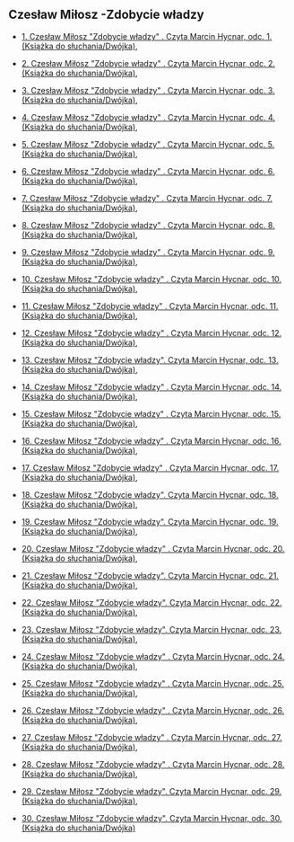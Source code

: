 ## Czesław Miłosz -Zdobycie władzy

 
 * [1. Czesław Miłosz "Zdobycie władzy" . Czyta Marcin Hycnar, odc. 1. (Książka do słuchania/Dwójka)](https://static.prsa.pl/8f5350f7-3c80-44ce-9dd7-896800282132.mp3?source=MAIN_PLAYER_PR_V2),

 * [2. Czesław Miłosz "Zdobycie władzy" . Czyta Marcin Hycnar, odc. 2. (Książka do słuchania/Dwójka)](https://static.prsa.pl/8c5b3db6-60c8-4aef-b83b-03a9cbcc9c71.mp3?source=MAIN_PLAYER_PR_V2),

 * [3. Czesław Miłosz "Zdobycie władzy" . Czyta Marcin Hycnar, odc. 3. (Książka do słuchania/Dwójka)](https://static.prsa.pl/f5841c3d-9ad7-4ac0-af3e-367d9a0a84e1.mp3?source=MAIN_PLAYER_PR_V2),

 * [4. Czesław Miłosz "Zdobycie władzy" . Czyta Marcin Hycnar, odc. 4. (Książka do słuchania/Dwójka)](https://static.prsa.pl/6b4e8f70-28b0-40b7-ac23-442bd60f8e35.mp3?source=MAIN_PLAYER_PR_V2),

 * [5. Czesław Miłosz "Zdobycie władzy" . Czyta Marcin Hycnar, odc. 5. (Książka do słuchania/Dwójka)](https://static.prsa.pl/d1c5e342-c9f0-40d4-ac1e-0c670b84d453.mp3?source=MAIN_PLAYER_PR_V2),

 * [6. Czesław Miłosz "Zdobycie władzy" . Czyta Marcin Hycnar, odc. 6. (Książka do słuchania/Dwójka)](https://static.prsa.pl/645dcc62-b08b-4ad3-ada7-8d8a2c7a7d1b.mp3?source=MAIN_PLAYER_PR_V2),

 * [7. Czesław Miłosz "Zdobycie władzy" . Czyta Marcin Hycnar, odc. 7. (Książka do słuchania/Dwójka)](https://static.prsa.pl/9d18bf74-ef4e-4292-834c-92c40c734f92.mp3?source=MAIN_PLAYER_PR_V2),

 * [8. Czesław Miłosz "Zdobycie władzy" . Czyta Marcin Hycnar, odc. 8. (Książka do słuchania/Dwójka)](https://static.prsa.pl/743117a8-e025-4b6a-9e9c-9ae3f03fd939.mp3?source=MAIN_PLAYER_PR_V2),

 * [9. Czesław Miłosz "Zdobycie władzy" . Czyta Marcin Hycnar, odc. 9. (Książka do słuchania/Dwójka)](https://static.prsa.pl/335f02cf-2ba4-4387-bc7d-15c045a46142.mp3?source=MAIN_PLAYER_PR_V2),

 * [10. Czesław Miłosz "Zdobycie władzy" . Czyta Marcin Hycnar, odc. 10. (Książka do słuchania/Dwójka)](https://static.prsa.pl/2af7f63d-9ef7-4a35-b802-c85b6cd3ed65.mp3?source=MAIN_PLAYER_PR_V2),

 * [11. Czesław Miłosz "Zdobycie władzy" . Czyta Marcin Hycnar, odc. 11. (Książka do słuchania/Dwójka)](https://static.prsa.pl/ea1b384b-209a-43a4-a107-8dcb10fc8fac.mp3?source=MAIN_PLAYER_PR_V2),

 * [12. Czesław Miłosz "Zdobycie władzy" . Czyta Marcin Hycnar, odc. 12. (Książka do słuchania/Dwójka)](https://static.prsa.pl/cc7d67fb-3613-4d31-b2f1-3f09a085d4e6.mp3?source=MAIN_PLAYER_PR_V2),

 * [13. Czesław Miłosz "Zdobycie władzy". Czyta Marcin Hycnar, odc. 13. (Książka do słuchania/Dwójka)](https://static.prsa.pl/4a6993f1-f733-47cb-b82a-39b7a9dad3b7.mp3?source=MAIN_PLAYER_PR_V2),

 * [14. Czesław Miłosz "Zdobycie władzy" . Czyta Marcin Hycnar, odc. 14. (Książka do słuchania/Dwójka)](https://static.prsa.pl/cf5e8fce-4d4f-4798-8323-c415ac1ab619.mp3?source=MAIN_PLAYER_PR_V2),

 * [15. Czesław Miłosz "Zdobycie władzy" . Czyta Marcin Hycnar, odc. 15. (Książka do słuchania/Dwójka)](https://static.prsa.pl/0de51ec8-ae6a-4f57-844e-4087efd3a4ce.mp3?source=MAIN_PLAYER_PR_V2),

 * [16. Czesław Miłosz "Zdobycie władzy" . Czyta Marcin Hycnar, odc. 16. (Książka do słuchania/Dwójka)](https://static.prsa.pl/e23dc3d2-7332-44ef-92b5-59520b7d3245.mp3?source=MAIN_PLAYER_PR_V2),

 * [17. Czesław Miłosz "Zdobycie władzy" . Czyta Marcin Hycnar, odc. 17. (Książka do słuchania/Dwójka)](https://static.prsa.pl/f20918bf-32ae-4636-ba9b-cc225e507d6b.mp3?source=MAIN_PLAYER_PR_V2),

 * [18. Czesław Miłosz "Zdobycie władzy". Czyta Marcin Hycnar, odc. 18. (Książka do słuchania/Dwójka)](https://static.prsa.pl/7d91ceea-8243-47b7-be83-ab15c87d54de.mp3?source=MAIN_PLAYER_PR_V2),

 * [19. Czesław Miłosz "Zdobycie władzy". Czyta Marcin Hycnar, odc. 19. (Książka do słuchania/Dwójka)](https://static.prsa.pl/bd9d01bc-b3dd-4283-aecc-9ecc6443a16b.mp3?source=MAIN_PLAYER_PR_V2),

 * [20. Czesław Miłosz "Zdobycie władzy" . Czyta Marcin Hycnar, odc. 20. (Książka do słuchania/Dwójka)](https://static.prsa.pl/4ae3b22e-3b7c-4c78-9a2d-d33c49c96fad.mp3?source=MAIN_PLAYER_PR_V2),

 * [21. Czesław Miłosz "Zdobycie władzy". Czyta Marcin Hycnar, odc. 21. (Książka do słuchania/Dwójka)](https://static.prsa.pl/afe90b85-5929-4824-b8ca-633d05179309.mp3?source=MAIN_PLAYER_PR_V2),

 * [22. Czesław Miłosz "Zdobycie władzy". Czyta Marcin Hycnar, odc. 22. (Książka do słuchania/Dwójka)](https://static.prsa.pl/3729dfe2-56c3-4e4a-9b62-cb1975ff331a.mp3?source=MAIN_PLAYER_PR_V2),

 * [23. Czesław Miłosz "Zdobycie władzy". Czyta Marcin Hycnar, odc. 23. (Książka do słuchania/Dwójka)](https://static.prsa.pl/a3df3aa9-3f9b-46c3-9dc0-576b9506b011.mp3?source=MAIN_PLAYER_PR_V2),

 * [24. Czesław Miłosz "Zdobycie władzy" . Czyta Marcin Hycnar, odc. 24. (Książka do słuchania/Dwójka)](https://static.prsa.pl/02e3bb15-bdcf-4615-85d2-424ea60db99b.mp3?source=MAIN_PLAYER_PR_V2),

 * [25. Czesław Miłosz "Zdobycie władzy" . Czyta Marcin Hycnar, odc. 25. (Książka do słuchania/Dwójka)](https://static.prsa.pl/3e634840-e990-4085-a91b-697f8034d73c.mp3?source=MAIN_PLAYER_PR_V2),

 * [26. Czesław Miłosz "Zdobycie władzy" . Czyta Marcin Hycnar, odc. 26. (Książka do słuchania/Dwójka)](https://static.prsa.pl/820f4cbc-0995-4466-af61-09dc512510d4.mp3?source=MAIN_PLAYER_PR_V2),

 * [27. Czesław Miłosz "Zdobycie władzy" . Czyta Marcin Hycnar, odc. 27. (Książka do słuchania/Dwójka)](https://static.prsa.pl/db2e1b87-c51c-456e-9b11-26da0f543e95.mp3?source=MAIN_PLAYER_PR_V2),

 * [28. Czesław Miłosz "Zdobycie władzy" . Czyta Marcin Hycnar, odc. 28. (Książka do słuchania/Dwójka)](https://static.prsa.pl/b0ef2b80-11a9-441c-a0f0-b38669ad250f.mp3?source=MAIN_PLAYER_PR_V2),

 * [29. Czesław Miłosz "Zdobycie władzy". Czyta Marcin Hycnar, odc. 29. (Książka do słuchania/Dwójka)](https://static.prsa.pl/dbe9a108-38fb-4c85-bdd4-6fe592349617.mp3?source=MAIN_PLAYER_PR_V2),

 * [30. Czesław Miłosz "Zdobycie władzy". Czyta Marcin Hycnar, odc. 30. (Książka do słuchania/Dwójka)](https://static.prsa.pl/313c67c1-ca1f-43a6-8014-0158143ec3c2.mp3?source=MAIN_PLAYER_PR_V2)